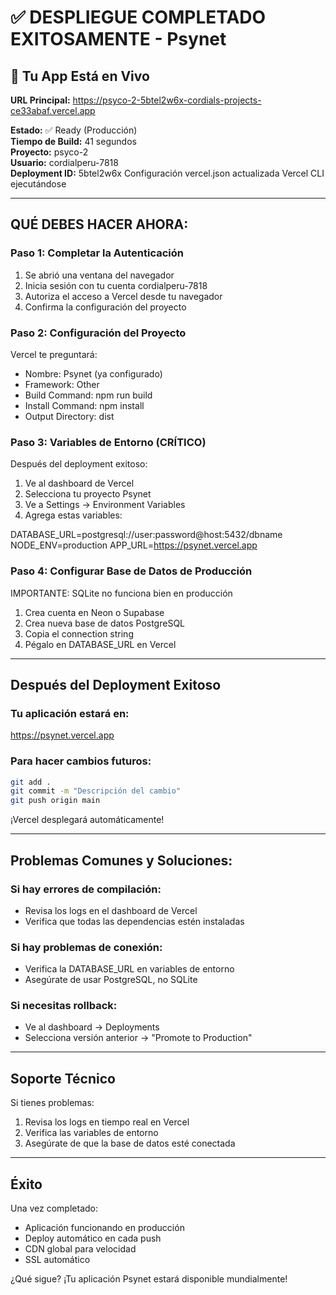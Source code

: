 # ✅ DESPLIEGUE COMPLETADO EXITOSAMENTE - Psynet

## 🎉 Tu App Está en Vivo

**URL Principal:** https://psyco-2-5btel2w6x-cordials-projects-ce33abaf.vercel.app

**Estado:** ✅ Ready (Producción)  
**Tiempo de Build:** 41 segundos  
**Proyecto:** psyco-2  
**Usuario:** cordialperu-7818  
**Deployment ID:** 5btel2w6x
Configuración vercel.json actualizada
Vercel CLI ejecutándose

---

## QUÉ DEBES HACER AHORA:

### Paso 1: Completar la Autenticación
1. Se abrió una ventana del navegador
2. Inicia sesión con tu cuenta cordialperu-7818
3. Autoriza el acceso a Vercel desde tu navegador
4. Confirma la configuración del proyecto

### Paso 2: Configuración del Proyecto
Vercel te preguntará:
- Nombre: Psynet (ya configurado)
- Framework: Other
- Build Command: npm run build
- Install Command: npm install
- Output Directory: dist

### Paso 3: Variables de Entorno (CRÍTICO)
Después del deployment exitoso:

1. Ve al dashboard de Vercel
2. Selecciona tu proyecto Psynet
3. Ve a Settings → Environment Variables
4. Agrega estas variables:

DATABASE_URL=postgresql://user:password@host:5432/dbname
NODE_ENV=production
APP_URL=https://psynet.vercel.app

### Paso 4: Configurar Base de Datos de Producción

IMPORTANTE: SQLite no funciona bien en producción

1. Crea cuenta en Neon o Supabase
2. Crea nueva base de datos PostgreSQL
3. Copia el connection string
4. Pégalo en DATABASE_URL en Vercel

---

## Después del Deployment Exitoso

### Tu aplicación estará en:
https://psynet.vercel.app

### Para hacer cambios futuros:
```bash
git add .
git commit -m "Descripción del cambio"
git push origin main
```
¡Vercel desplegará automáticamente!

---

## Problemas Comunes y Soluciones:

### Si hay errores de compilación:
- Revisa los logs en el dashboard de Vercel
- Verifica que todas las dependencias estén instaladas

### Si hay problemas de conexión:
- Verifica la DATABASE_URL en variables de entorno
- Asegúrate de usar PostgreSQL, no SQLite

### Si necesitas rollback:
- Ve al dashboard → Deployments
- Selecciona versión anterior → "Promote to Production"

---

## Soporte Técnico

Si tienes problemas:
1. Revisa los logs en tiempo real en Vercel
2. Verifica las variables de entorno
3. Asegúrate de que la base de datos esté conectada

---

## Éxito

Una vez completado:
- Aplicación funcionando en producción
- Deploy automático en cada push
- CDN global para velocidad
- SSL automático

¿Qué sigue? ¡Tu aplicación Psynet estará disponible mundialmente!
